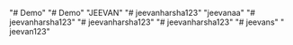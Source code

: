 "# Demo" 
"# Demo" 
"JEEVAN" 
"# jeevanharsha123" 
"jeevanaa" 
"# jeevanharsha123" 
"# jeevanharsha123" 
"# jeevanharsha123" 
"# jeevans" 
" jeevan123" 
